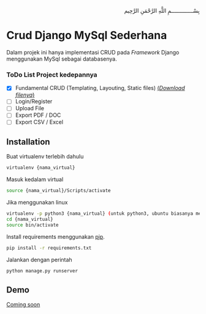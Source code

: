 <p align="right">
بِسْــــــــــــــمِ اللَّهِ الرَّحْمَنِ الرَّحِيم 
</p>

# Crud Django MySql Sederhana
Dalam projek ini hanya implementasi CRUD pada <i>Framework</i> Django menggunakan MySql sebagai databasenya.
### ToDo List Project kedepannya
- [x] Fundamental CRUD (Templating, Layouting, Static files) [(<i>Download filenya</i>)](https://)
- [ ] Login/Register
- [ ] Upload File
- [ ] Export PDF / DOC
- [ ] Export CSV / Excel

## Installation

Buat virtualenv terlebih dahulu
```bash
virtualenv {nama_virtual}
```
Masuk kedalam virtual
```bash
source {nama_virtual}/Scripts/activate
```
Jika menggunakan linux
```bash
virtualenv -p python3 {nama_virtual} (untuk python3, ubuntu biasanya menggunakan ini)
cd {nama_virtual}
source bin/activate
```
Install requirements menggunakan [pip](https://pip.pypa.io/en/stable/).
```bash
pip install -r requirements.txt
```
Jalankan dengan perintah
```bash
python manage.py runserver
```
## Demo <br>
[Coming soon](https://dj.afrizalmy.com)<br>
